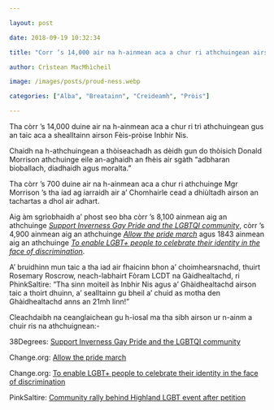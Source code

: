 ```yaml
---

layout: post

date: 2018-09-19 10:32:34

title: "Corr ’s 14,000 air na h-ainmean aca a chur ri athchuingean airson Fèis-pròise Inbhir Nis a dhol air adhart"

author: Crìstean MacMhìcheil

image: /images/posts/proud-ness.webp

categories: ["Alba", "Breatainn", "Creideamh", "Pròis"]

---
```


Tha còrr ’s 14,000 duine air na h-ainmean aca a chur ri trì athchuingean gus an taic aca a shealltainn airson Fèis-pròise Inbhir Nis.

Chaidh na h-athchuingean a thòiseachadh as dèidh gun do thòisich Donald Morrison athchuinge eile an-aghaidh an fhèis air sgàth “adbharan bìoballach, diadhaidh agus moralta.”

Tha còrr ’s 700 duine air na h-ainmean aca a chur ri athchuinge Mgr Morrison ’s tha iad ag iarraidh air a’ Chomhairle cead a dhiùltadh airson an tachartas a dhol air adhart.

Aig àm sgrìobhaidh a’ phost seo bha còrr ’s 8,100 ainmean aig an athchuinge *[Support Inverness Gay Pride and the LGBTQI community](https://you.38degrees.org.uk/petitions/support-for-the-lgbt-community-in-inverness-pride-parade?bucket=&source=twitter-share-button)*, còrr ’s 4,900 ainmean aig an athchuinge *[Allow the pride march](https://www.change.org/p/highland-council-allow-the-pride-march-%EF%B8%8F-%EF%B8%8F?recruiter=713379344&utm_source=share_petition&utm_medium=copylink&utm_campaign=psf_combo_share_initial.pacific_abi_gmail_send.variation.pacific_abi_select_all_contacts.fake_control.pacific_email_copy_en_gb_3.control.pacific_email_copy_en_gb_4.v4.pacific_email_copy_en_us_3.control.pacific_email_copy_en_us_4.control.lightning_share_by_medium.share_by_medium.lightning_share_by_medium_message.control.lightning_2primary_share_options.variant&utm_term=psf_combo_share_initial.pacific_abi_gmail_send.variation.pacific_abi_select_all_contacts.fake_control.pacific_email_copy_en_gb_3.control.pacific_email_copy_en_us_3.control.lightning_share_by_medium.share_by_medium.lightning_2primary_share_options.variant)* agus 1843 ainmean aig an athchuinge *[To enable LGBT+ people to celebrate their identity in the face of discrimination](https://www.change.org/p/the-highland-council-to-enable-lgbt-people-to-celebrate-their-identity-in-the-face-of-discrimination?recruiter=false&utm_source=share_petition&utm_medium=copylink&utm_campaign=share_petition&utm_term=psf_combo_share_initial.pacific_abi_gmail_send.variation.pacific_abi_select_all_contacts.fake_control.pacific_email_copy_en_gb_3.control.pacific_email_copy_en_us_3.control.lightning_share_by_medium.share_by_medium.lightning_2primary_share_options.variant)*.

A’ bruidhinn mun taic a tha iad air fhaicinn bhon a’ choimhearsnachd, thuirt Rosemary Roscrow, neach-labhairt Fòram LCDT na Gàidhealtachd, ri PhinkSaltire: “Tha sinn moiteil às Inbhir Nis agus a’ Ghàidhealtachd airson taic a thoirt dhuinn, a’ sealltainn gu bheil a’ chuid as motha den Ghàidhealtachd anns an 21mh linn!”

Cleachdaibh na ceanglaichean gu h-ìosal ma tha sibh airson ur n-ainm a chuir ris na athchuignean:-

38Degrees: [Support Inverness Gay Pride and the LGBTQI community](https://you.38degrees.org.uk/petitions/support-for-the-lgbt-community-in-inverness-pride-parade?bucket=&source=twitter-share-button)

 Change.org: [Allow the pride march](https://www.change.org/p/highland-council-allow-the-pride-march-%EF%B8%8F-%EF%B8%8F?recruiter=713379344&utm_source=share_petition&utm_medium=copylink&utm_campaign=psf_combo_share_initial.pacific_abi_gmail_send.variation.pacific_abi_select_all_contacts.fake_control.pacific_email_copy_en_gb_3.control.pacific_email_copy_en_gb_4.v4.pacific_email_copy_en_us_3.control.pacific_email_copy_en_us_4.control.lightning_share_by_medium.share_by_medium.lightning_share_by_medium_message.control.lightning_2primary_share_options.variant&utm_term=psf_combo_share_initial.pacific_abi_gmail_send.variation.pacific_abi_select_all_contacts.fake_control.pacific_email_copy_en_gb_3.control.pacific_email_copy_en_us_3.control.lightning_share_by_medium.share_by_medium.lightning_2primary_share_options.variant)

Change.org: [To enable LGBT+ people to celebrate their identity in the face of discrimination](https://www.change.org/p/the-highland-council-to-enable-lgbt-people-to-celebrate-their-identity-in-the-face-of-discrimination?recruiter=false&utm_source=share_petition&utm_medium=copylink&utm_campaign=share_petition&utm_term=psf_combo_share_initial.pacific_abi_gmail_send.variation.pacific_abi_select_all_contacts.fake_control.pacific_email_copy_en_gb_3.control.pacific_email_copy_en_us_3.control.lightning_share_by_medium.share_by_medium.lightning_2primary_share_options.variant)

PinkSaltire: [Community rally behind Highland LGBT event after petition](https://pinksaltire.com/2018/09/12/community-rally-behind-highland-lgbt-event-after-petition/)
